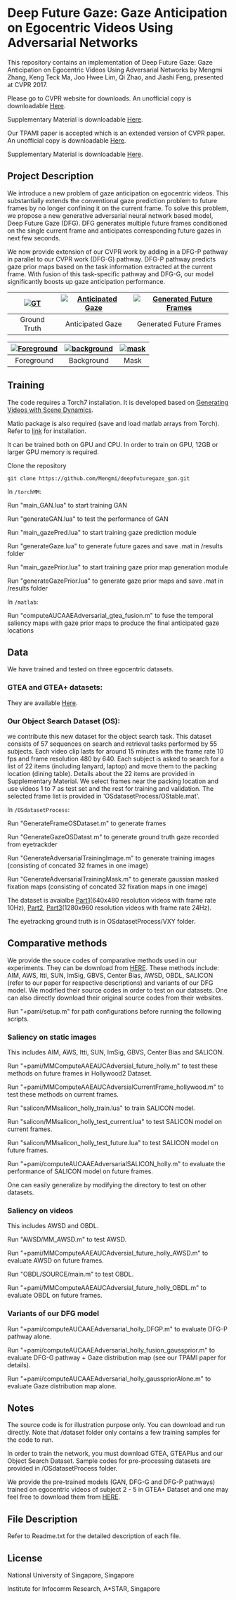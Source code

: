 # Deep Future Gaze: Gaze Anticipation on Egocentric Videos Using Adversarial Networks

This repository contains an implementation of Deep Future Gaze: Gaze Anticipation on Egocentric Videos Using Adversarial Networks by Mengmi Zhang, Keng Teck Ma, Joo Hwee Lim, Qi Zhao, and Jiashi Feng, presented at CVPR 2017. 

Please go to CVPR website for downloads. An unofficial copy is downloadable [Here](https://media.wix.com/ugd/d2b381_b48aa16a715b4826947d7d5ae383a8a6.pdf).

Supplementary Material is downloadable [Here](https://media.wix.com/ugd/d2b381_a8fc394461af405498126540d3012d3b.pdf).

Our TPAMI paper is accepted which is an extended version of CVPR paper. 
An unofficial copy is downloadable [Here](https://docs.wixstatic.com/ugd/d2b381_86633109b089467e87abbf4fafaa14f3.pdf).

Supplementary Material is downloadable [Here](https://docs.wixstatic.com/ugd/d2b381_d3a0d9e851a8402eb7e7e62d4f6ce74e.pdf).

## Project Description

We introduce a new problem of gaze anticipation on egocentric videos. This substantially extends the conventional gaze prediction problem to future frames by no longer confining it on the current frame. To solve this problem, we propose a new generative adversarial neural network based model, Deep Future Gaze (DFG). DFG generates multiple future frames conditioned on the single current frame and anticipates corresponding future gazes in next few seconds.

We now provide extension of our CVPR work by adding in a DFG-P pathway in parallel to our CVPR work (DFG-G) pathway. DFG-P pathway predicts gaze prior maps based on the task information extracted at the current frame. With fusion of this task-specific pathway and DFG-G, our model significantly boosts up gaze anticipation performance. 

| [![GT](vis/groundtruth.gif)](vis/groundtruth.gif)  | [![Anticipated Gaze](vis/futuregaze.gif)](vis/futuregaze.gif) | [![Generated Future Frames](vis/generated.gif)](vis/generated.gif) |
|:---:|:---:|:---:|
| Ground Truth | Anticipated Gaze | Generated Future Frames |

| [![Foreground](vis/foreground.gif)](vis/foreground.gif)  | [![background](vis/background.gif)](vis/background.gif) | [![mask](vis/mask.gif)](vis/mask.gif) |
|:---:|:---:|:---:|
| Foreground | Background | Mask |

## Training

The code requires a Torch7 installation. It is developed based on [Generating Videos with Scene Dynamics](https://github.com/cvondrick/videogan).

Matio package is also required (save and load matlab arrays from Torch). Refer to [link](https://github.com/soumith/matio-ffi.torch) for installation.

It can be trained both on GPU and CPU. In order to train on GPU, 12GB or larger GPU memory is required. 

Clone the repository
```
git clone https://github.com/Mengmi/deepfuturegaze_gan.git
```
In ```/torchMM```:

Run "main_GAN.lua" to start training GAN

Run "generateGAN.lua" to test the performance of GAN

Run "main_gazePred.lua" to start training gaze prediction module

Run "generateGaze.lua" to generate future gazes and save .mat in /results folder

Run "main_gazePrior.lua" to start training gaze prior map generation module

Run "generateGazePrior.lua" to generate gaze prior maps and save .mat in /results folder

In ```/matlab```:

Run "computeAUCAAEAdversarial_gtea_fusion.m" to fuse the temporal saliency maps with gaze prior maps to produce the final anticipated gaze locations

## Data

We have trained and tested on three egocentric datasets. 

### GTEA and GTEA+ datasets:
They are available [Here](http://ai.stanford.edu/~alireza/GTEA_Gaze_Website/). 

### Our Object Search Dataset (OS):
we contribute this new dataset for the object search task. This dataset consists of 57 sequences on search and retrieval tasks performed by 55 subjects. Each video clip lasts for around 15 minutes with the frame rate 10 fps and frame resolution 480 by 640. Each subject is asked to search for a list of 22 items (including lanyard, laptop) and move them to the packing location (dining table). Details about the 22 items are provided in Supplementary Material. We select frames near the packing location and use videos 1 to 7 as test set and the rest for training and validation. The selected frame list is provided in 'OSdatasetProcess/OStable.mat'.

In ```/OSdatasetProcess```:

Run "GenerateFrameOSDataset.m" to generate frames

Run "GenerateGazeOSDatast.m" to generate ground truth gaze recorded from eyetrackder

Run "GenerateAdversarialTrainingImage.m" to generate training images (consisting of concated 32 frames in one image)

Run "GenerateAdversarialTrainingMask.m" to generate gaussian masked fixation maps (consisting of concated 32 fixation maps in one image)

The dataset is avaialbe [Part1](https://drive.google.com/file/d/0B5nxfBgktACsMWdGOC1zQ29md0k/view?usp=sharing)(640x480 resolution videos with frame rate 10Hz), [Part2](https://drive.google.com/file/d/0BzNj4DVGxJtiRmxJckUyVHg1SGM/view?usp=sharing), [Part3](https://1drv.ms/u/s!AlbUEZwbzfTE5JEQqDYVI8ePJVk2dA?e=FaCGNJ
)(1280x960 resolution videos with frame rate 24Hz).

The eyetracking ground truth is in OSdatasetProcess/VXY folder.

## Comparative methods

We provide the souce codes of comparative methods used in our experiments. They can be download from [HERE](https://drive.google.com/file/d/13TeBMLk5tE3vTsbXuyD7gXO1TG65msgG/view?usp=sharing). These methods include: AIM, AWS, Itti, SUN, ImSig, GBVS, Center Bias, AWSD, OBDL, SALICON (refer to our paper for respective descriptions) and variants of our DFG model. We modified their source codes in order to test on our datasets. One can also directly download their original source codes from their websites.

Run "+pami/setup.m" for path configurations before running the following scripts.

### Saliency on static images
This includes AIM, AWS, Itti, SUN, ImSig, GBVS, Center Bias and SALICON. 

Run "+pami/MMComputeAAEAUCAdversial_future_holly.m" to test these methods on future frames in Hollywood2 Dataset.

Run "+pami/MMComputeAAEAUCAdversialCurrentFrame_hollywood.m" to test these methods on current frames.

Run "salicon/MMsalicon_holly_train.lua" to train SALICON model.

Run "salicon/MMsalicon_holly_test_current.lua" to test SALICON model on current frames.

Run "salicon/MMsalicon_holly_test_future.lua" to test SALICON model on future frames.

Run "+pami/computeAUCAAEAdversarialSALICON_holly.m" to evaluate the performance of SALICON model on future frames.

One can easily generalize by modifying the directory to test on other datasets.

### Saliency on videos
This includes AWSD and OBDL. 

Run "AWSD/MM_AWSD.m" to test AWSD.

Run "+pami/MMComputeAAEAUCAdversial_future_holly_AWSD.m" to evaluate AWSD on future frames.

Run "OBDL/SOURCE/main.m" to test OBDL.

Run "+pami/MMComputeAAEAUCAdversial_future_holly_OBDL.m" to evaluate OBDL on future frames.

### Variants of our DFG model

Run "+pami/computeAUCAAEAdversarial_holly_DFGP.m" to evaluate DFG-P pathway alone.

Run "+pami/computeAUCAAEAdversarial_holly_fusion_gaussprior.m" to evaluate DFG-G pathway + Gaze distribution map (see our TPAMI paper for details).

Run "+pami/computeAUCAAEAdversarial_holly_gausspriorAlone.m" to evaluate Gaze distribution map alone.

## Notes

The source code is for illustration purpose only. You can download and run directly. Note that /dataset folder only contains a few training samples for the code to run.  

In order to train the network, you must download GTEA, GTEAPlus and our Object Search Dataset. Sample codes for pre-processing datasets are provided in /OSdatasetProcess folder. 

We provide the pre-trained models (GAN, DFG-G and DFG-P pathways) trained on egocentric videos of subject 2 - 5 in GTEA+ Dataset and one may feel free to download them from [HERE](https://drive.google.com/open?id=1nBXEDemNesYmVGtaSYvlETpwh7H2VzUa). 

## File Description

Refer to Readme.txt for the detailed description of each file.

## License

National University of Singapore, Singapore

Institute for Infocomm Research, A*STAR, Singapore
